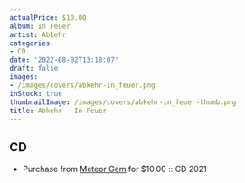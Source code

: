 ```yaml
---
actualPrice: $10.00
album: In Feuer
artist: Abkehr
categories:
- CD
date: '2022-08-02T13:18:07'
draft: false
images:
- /images/covers/abkehr-in_feuer.png
inStock: true
thumbnailImage: /images/covers/abkehr-in_feuer-thumb.png
title: Abkehr - In Feuer
---
```


## CD
* Purchase from [Meteor Gem](https://meteor-gem.com/products/abkehr-in-feuer-cd) for $10.00 :: CD 2021
